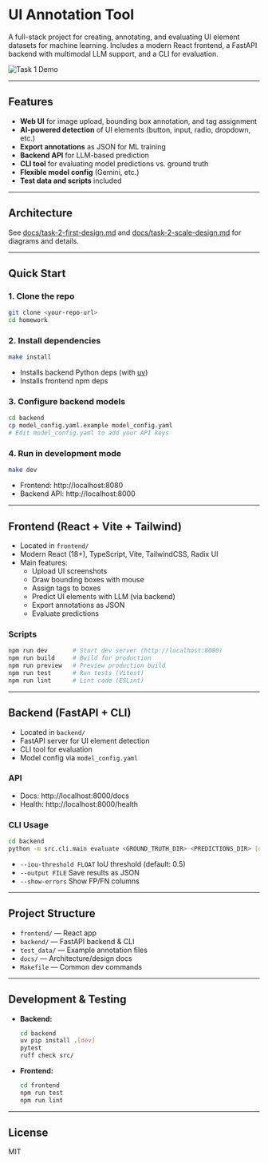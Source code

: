 # UI Annotation Tool

A full-stack project for creating, annotating, and evaluating UI element datasets for machine learning. Includes a modern React frontend, a FastAPI backend with multimodal LLM support, and a CLI for evaluation.

![Task 1 Demo](./docs/demo/task-1.gif)

---

## Features
- **Web UI** for image upload, bounding box annotation, and tag assignment
- **AI-powered detection** of UI elements (button, input, radio, dropdown, etc.)
- **Export annotations** as JSON for ML training
- **Backend API** for LLM-based prediction
- **CLI tool** for evaluating model predictions vs. ground truth
- **Flexible model config** (Gemini, etc.)
- **Test data and scripts** included

---

## Architecture
See [docs/task-2-first-design.md](docs/task-2-first-design.md) and [docs/task-2-scale-design.md](docs/task-2-scale-design.md) for diagrams and details.

---

## Quick Start

### 1. Clone the repo
```bash
git clone <your-repo-url>
cd homework
```

### 2. Install dependencies
```bash
make install
```
- Installs backend Python deps (with [uv](https://github.com/astral-sh/uv))
- Installs frontend npm deps

### 3. Configure backend models
```bash
cd backend
cp model_config.yaml.example model_config.yaml
# Edit model_config.yaml to add your API keys
```

### 4. Run in development mode
```bash
make dev
```
- Frontend: http://localhost:8080
- Backend API: http://localhost:8000

---

## Frontend (React + Vite + Tailwind)

- Located in `frontend/`
- Modern React (18+), TypeScript, Vite, TailwindCSS, Radix UI
- Main features:
  - Upload UI screenshots
  - Draw bounding boxes with mouse
  - Assign tags to boxes
  - Predict UI elements with LLM (via backend)
  - Export annotations as JSON
  - Evaluate predictions

### Scripts
```bash
npm run dev       # Start dev server (http://localhost:8080)
npm run build     # Build for production
npm run preview   # Preview production build
npm run test      # Run tests (Vitest)
npm run lint      # Lint code (ESLint)
```

---

## Backend (FastAPI + CLI)

- Located in `backend/`
- FastAPI server for UI element detection
- CLI tool for evaluation
- Model config via `model_config.yaml`

### API
- Docs: http://localhost:8000/docs
- Health: http://localhost:8000/health

### CLI Usage
```bash
cd backend
python -m src.cli.main evaluate <GROUND_TRUTH_DIR> <PREDICTIONS_DIR> [options]
```
- `--iou-threshold FLOAT`  IoU threshold (default: 0.5)
- `--output FILE`          Save results as JSON
- `--show-errors`          Show FP/FN columns

---

## Project Structure
- `frontend/` — React app
- `backend/`  — FastAPI backend & CLI
- `test_data/` — Example annotation files
- `docs/` — Architecture/design docs
- `Makefile` — Common dev commands

---

## Development & Testing
- **Backend:**
  ```bash
  cd backend
  uv pip install .[dev]
  pytest
  ruff check src/
  ```
- **Frontend:**
  ```bash
  cd frontend
  npm run test
  npm run lint
  ```

---

## License
MIT
